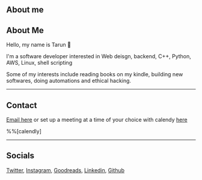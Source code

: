 ## About me


## About Me
Hello, my name is Tarun 👋

I'm a software developer interested in Web deisgn, backend, C++, Python, AWS, Linux, shell scripting

Some of my interests include reading books on my kindle, building new softwares, doing automations and ethical hacking.

- - -

## Contact
[Email here](mailto:tarunreddy17519@gmail.com) or set up a meeting at a time of your choice with calendy [here]()

%%[calendly]

- - -

## Socials
[Twitter](https://twitter.com/treddy668), [Instagram](https://instagram.com/tarun.reddyyy?utm_medium=copy_link), [Goodreads](https://www.goodreads.com/user/show/139552340), [Linkedin](https://www.linkedin.com/in/tarun519), [Github](https://github.com/tarunkumar519) 
